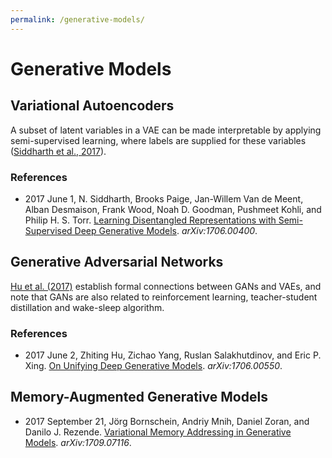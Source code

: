 ```yaml
---
permalink: /generative-models/
---
```

# Generative Models

## Variational Autoencoders

A subset of latent variables in a VAE can be made interpretable by applying semi-supervised learning, where labels are supplied for these variables ([Siddharth et al., 2017](https://arxiv.org/abs/1706.00400)).

### References

* 2017 June 1, N. Siddharth, Brooks Paige, Jan-Willem Van de Meent, Alban Desmaison, Frank Wood, Noah D. Goodman, Pushmeet Kohli, and Philip H. S. Torr. [Learning Disentangled Representations with Semi-Supervised Deep Generative Models](https://arxiv.org/abs/1706.00400). *arXiv:1706.00400*.

## Generative Adversarial Networks

[Hu et al. (2017)](https://arxiv.org/abs/1706.00550) establish formal connections between GANs and VAEs, and note that GANs are also related to reinforcement learning, teacher-student distillation and wake-sleep algorithm.

### References

* 2017 June 2, Zhiting Hu, Zichao Yang, Ruslan Salakhutdinov, and Eric P. Xing. [On Unifying Deep Generative Models](https://arxiv.org/abs/1706.00550). *arXiv:1706.00550*.

## Memory-Augmented Generative Models

* 2017 September 21, Jörg Bornschein, Andriy Mnih, Daniel Zoran, and Danilo J. Rezende. [Variational Memory Addressing in Generative Models](https://arxiv.org/abs/1709.07116). *arXiv:1709.07116*.

